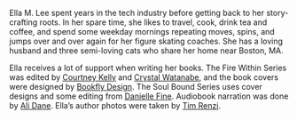 Ella M. Lee spent years in the tech industry before getting back to her story-crafting roots. In her spare time, she likes to travel, cook, drink tea and coffee, and spend some weekday mornings repeating moves, spins, and jumps over and over again for her figure skating coaches. She has a loving husband and three semi-loving cats who share her home near Boston, MA.


Ella receives a lot of support when writing her books. The Fire Within Series was edited by [Courtney Kelly](https://www.fiverr.com/kellycourtney) and [Crystal Watanabe](https://www.pikkoshouse.com/), and the book covers were designed by [Bookfly Design](https://www.bookflydesign.com/). The Soul Bound Series uses cover designs and some editing from [Danielle Fine](https://www.daniellefine.com/). Audiobook narration was done by [Ali Dane](https://www.instagram.com/ali.dane.audiobooks/). Ella’s author photos were taken by [Tim Renzi](https://www.timothyrenzi.com/).
